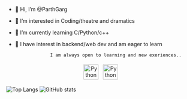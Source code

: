 

- 👋 Hi, I’m @ParthGarg
- 👀 I’m interested in Coding/theatre and dramatics
- 🌱 I’m currently learning C/Python/c++
- 💞️ I have interest in backend/web dev and am eager to learn


                   I am always open to learning and new exeriences..


<p align="center">
 <a href="https://www.linkedin.com/in/parth-garg-43228a210" target="_blank" rel="noopener noreferrer"> <img src="https://cdn.jsdelivr.net/npm/simple-icons@v3/icons/linkedin.svg" alt="Python" height="40" colour="white" style="vertical-align:top; margin:4px"></a>
 <a href="mailto:parthgarg.official@gmail.com"> <img src="https://cdn.jsdelivr.net/npm/simple-icons@v3/icons/gmail.svg" alt="Python" height="40" style="vertical-align:top; margin:4px"></a>
</p>


![Top Langs](https://github-readme-stats.vercel.app/api/top-langs/?username=ParthGarg0304&theme=tokyonight)
![GitHub stats](https://github-readme-stats.vercel.app/api?username=ParthGarg0304&show_icons=true&theme=tokyonight)



<!---
ParthGarg0304/ParthGarg0304 is a ✨ special ✨ repository because its `README.md` (this file) appears on your GitHub profile.
You can click the Preview link to take a look at your changes.
--->
